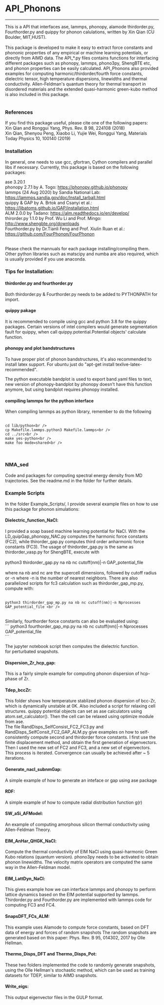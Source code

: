 # API_Phonons
----
This is a API that interfaces ase, lammps, phonopy, alamode thirdorder.py, Fourthorder.py and quippy for phonon calulations, written
by Xin Qian (CU Boulder, MIT,HUST). <br />
<br />
This package is developed to make it easy to extract  force constants and phononic properties of any 
empirical or machine learning potentials, or directly from AIMD data. The API_*.py files contains functions for interfacing 
different packages such as phonopy, lammps, phono3py, ShengBTE etc, and phonon properties can be easily calculated. API_Phonons also provided examples for computing harmonic/thirdorder/fourth force constants, dielectric tensor, high temperature dispersions, linewidths and thermal conductivity. Allen-Feldman's quantum theory for thermal transport in disordered materials and the extended quasi-harmonic green-kubo method is also included in this package. <br />
<br />

### References
If you find this package useful, please cite one of the following papers: <br /> 
Xin Qian and Ronggui Yang, Phys. Rev. B 98, 224108 (2018) <br />
Xin Qian, Shenyou Peng, Xiaobo Li, Yujie Wei, Ronggui Yang, Materials Today Physics 10, 100140 (2019) <br />

### Installation

In general, one needs to use gcc, gfortran, Cython compilers and parallel libs if necessary. 
Currently, this package is based on the following packages:<br />

ase 3.20.1<br /> 
phonopy 2.7.1 by A. Togo: https://phonopy.github.io/phonopy <br />
lammps (24 Aug 2020) by Sandia National Lab: https://lammps.sandia.gov/doc/Install_tarball.html<br />
quippy & GAP by A. Brtok and Csanyi et al.: https://libatoms.github.io/GAP/installation.html <br /> 
ALM 2.0.0 by Tadano: https://alm.readthedocs.io/en/develop/ <br />
thirorder.py 1.1.0 by Prof. Wu Li and Prof. Mingo: http://www.shengbte.org/downloads <br />
Fourthorder.py by Dr.Tianli Feng and Prof. Xiulin Ruan et al.: https://github.com/FourPhonon/FourPhonon<br />
<br />

Please check the mannuals for each package installing/compiling them. 
Other python libraries such as matscipy and numba are also required, which is usually provided if you use anaconda.

### Tips for Installation:

#### thirdorder.py and fourthorder.py
Both thirdorder.py & Fourthorder.py needs to be added to PYTHONPATH for import.

#### quippy pakage
It is recommended to compile using gcc and python 3.8 for the quippy packages.
Certain versions of intel compilers would generate segmentation fault for quippy, when call
quippy.potential.Potential objects' calculate function. 

#### phonopy and plot bandstructures
To have proper plot of phonon bandstructures, it's also recommended to install latex support. 
For ubuntu just do "apt-get install texlive-latex-recommended". 

The python executable bandplot is used to export band.yaml files to text, new version of 
phonopy-bandplot by phonopy doesn't have this function anymore, but using bandplot requires 
phonopy installed.

#### compiling lammps for the python interface
When compiling lammps as python library, remember to do the following <br />
<br />
```
cd lib/python<br />
cp Makefile.lammps.python3 Makefile.lammps<br />
cd ../src<br />
make yes-python<br />
make foo mode=shared<br />
```
<br />

### NMA_sed
Code and packages for computing spectral energy density from MD trajectories. See the readme.md in the folder for further details.

### Example Scripts

In the folder Example_Scripts/, I provide several example files on how to use this package for phonon simulations:<br />

#### Dielectric_function_NaCl:<br />
I provided a soap based machine learning potential for NaCl. With the LD_quipGap_phonopy_NAC.py computes the 
harmonic force constants (FC2), while thirorder_gap.py computes third order anharmonic force constants (FC3). The 
usage of thirdorder_gap.py is the same as thirdorder_vasp.py for ShengBTE, execute with <br />
<br />
python3 thirdorder_gap.py na nb nc cutoff(nm)|-n GAP_potential_file <br />
<br />
where na nb and nc are the supercell dimensions, followed by cutoff radius or -n where -n is the number of nearest
neighbors. There are also parallelized scripts for fc3 calculation such as thirdorder_gap_mp.py, compute with:<br />
<br />
```
python3 thirdorder_gap_mp.py na nb nc cutoff(nm)|-n Nprocesses GAP_potential_file <br />
```
<br />
Similarly, fourthorder force constants can also be evaluated using:
<br />
```
python3 fourthorder_gap_mp.py na nb nc cutoff(nm)|-n Nprocesses GAP_potential_file <br />
```

The jupyter notebook script then computes the dielectric function.  
for perturbated snapshots. 
<br />
#### Dispersion_Zr_hcp_gap:<br />
This is a fairly simple example for computing phonon dispersion of hcp-phase of Zr.
<br />

#### Tdep_bccZr:<br />
This folder shows how temperature stablized phonon dispersion of bcc-Zr, which 
is dynamically unstable at 0K. Also included a script for relaxing cell structures.
quippy potential objects can set as ase calculators using atom.set_calculator(). Then
the cell can be relaxed using optimize module from ase.
<br />
The file RandDisps_SelfConsist_FC2_FC3.py and RandDisps_SelfConsit_FC2_GAP_ALM.py give examples on how to self-consistently compute second 
and thirdorder force constants. I first use the finite displacement method, and obtain the first generation of eigenvectors. Then I used 
the new set of FC2 and FC3, and a new set of eigenvectors. This process is iterated. Convergence can usually be achieved after ~ 5 iterations.
<br />

#### Generate_nacl_subnmGap:<br />
A simple example of how to generate an inteface or gap using ase package <br />

#### RDF:<br />
A simple example of how to compute radial distribution function g(r) <br />

#### SW_aSi_AFModel:<br />
An example of computing amorphous silicon thermal conductivity using Allen-Feldman Theory.  <br />


#### EIM_AnHar_QHGK_NaCl:<br />
Compute the thermal conductivity of EIM NaCl using quasi-harmonic Green Kubo relations (quantum version). phono3py needs to be activated to obtain
phonon linewidths. The velocity matrix operators are computed the same way in the Allen-Feldman model.

#### EIM_LattDyn_NaCl:<br />
This gives example how we can interface lammps and phonopy to perform lattice dynamics based on the EIM potential supported
by lammps. Thirdorder.py and Fourthorder.py are implemented with lammps code for computing FC3 and FC4.
<br />
#### SnapsDFT_FCs_ALM:<br />
This example uses Alamode to compute force constants, based on DFT data of energy and forces of random snapshots
The random snapshots are generated based on this paper: Phys. Rev. B 95, 014302, 2017 by Olle Hellman. 
<br />

#### Thermo_Disps_DFT and Thermo_Disps_Pot:<br />
These two folders implemented the code to randomly generate snapshots, using the Olle Hellman's stochastic method, which can be
used as training datasets for TDEP, similar to AIMD snapshots.
<br />
#### Write_eigs:<br />
This output eigenvector files in the GULP format. 



